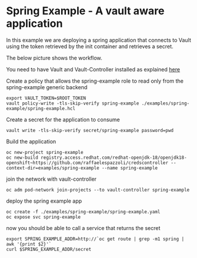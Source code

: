 # Spring Example - A vault aware application

In this example we are deploying a spring application that connects to Vault using the token retrieved by the init container and retrieves a secret.

The below picture shows the workflow.

You need to have Vault and Vault-Controller installed as explained [here](../../README.md)

Create a policy that allows the spring-example role to read only from the spring-example generic backend
```
export VAULT_TOKEN=$ROOT_TOKEN
vault policy-write -tls-skip-verify spring-example ./examples/spring-example/spring-example.hcl 
```

Create a secret for the application to consume
```
vault write -tls-skip-verify secret/spring-example password=pwd 
```

Build the application

```
oc new-project spring-example
oc new-build registry.access.redhat.com/redhat-openjdk-18/openjdk18-openshift~https://github.com/raffaelespazzoli/credscontroller --context-dir=examples/spring-example --name spring-example
```
join the network with vault-controller
```
oc adm pod-network join-projects --to vault-controller spring-example
```
deploy the spring example app
```
oc create -f ./examples/spring-example/spring-example.yaml
oc expose svc spring-example
```
now you should be able to call a service that returns the secret
```
export SPRING_EXAMPLE_ADDR=http://`oc get route | grep -m1 spring | awk '{print $2}'`
curl $SPRING_EXAMPLE_ADDR/secret
```
